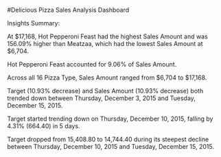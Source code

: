 #Delicious Pizza Sales Analysis Dashboard 

Insights Summary:

﻿At $17,168, Hot Pepperoni Feast had the highest Sales Amount and was 156.09% higher than Meatzaa, which had the lowest Sales Amount at $6,704.﻿﻿

  
﻿﻿Hot Pepperoni Feast accounted for 9.06% of Sales Amount.﻿﻿

  
﻿﻿Across all 16 Pizza Type, Sales Amount ranged from $6,704 to $17,168.﻿﻿

  
﻿﻿Target (10.93% decrease) and Sales Amount (10.93% decrease) both trended down between Thursday, December 3, 2015 and Tuesday, December 15, 2015.﻿﻿

  
﻿﻿Target started trending down on Thursday, December 10, 2015, falling by 4.31% (664.40) in 5 days.﻿﻿

  
﻿﻿Target dropped from 15,408.80 to 14,744.40 during its steepest decline between Thursday, December 10, 2015 and Tuesday, December 15, 2015.﻿﻿
﻿﻿
﻿
